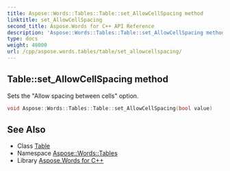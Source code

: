 ```yaml
---
title: Aspose::Words::Tables::Table::set_AllowCellSpacing method
linktitle: set_AllowCellSpacing
second_title: Aspose.Words for C++ API Reference
description: 'Aspose::Words::Tables::Table::set_AllowCellSpacing method. Sets the "Allow spacing between cells" option in C++.'
type: docs
weight: 48000
url: /cpp/aspose.words.tables/table/set_allowcellspacing/
---
```

## Table::set_AllowCellSpacing method


Sets the "Allow spacing between cells" option.

```cpp
void Aspose::Words::Tables::Table::set_AllowCellSpacing(bool value)
```

## See Also

* Class [Table](../)
* Namespace [Aspose::Words::Tables](../../)
* Library [Aspose.Words for C++](../../../)
